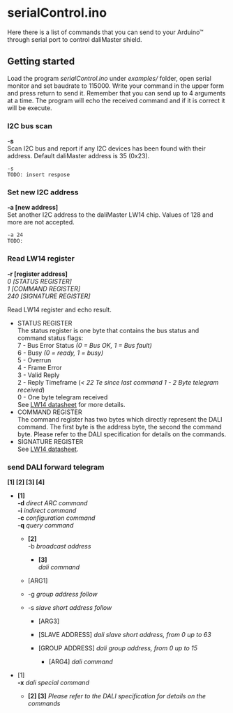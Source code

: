 # serialControl.ino

Here there is a list of commands that you can send to your Arduino™ through serial port to control daliMaster shield.

## Getting started

Load the program *serialControl.ino* under *examples/* folder, open serial monitor and set baudrate to 115000. Write your command in the upper form and press return to send it. Remember that you can send up to 4 arguments at a time. The program will echo the received command and if it is correct it will be execute.

### I2C bus scan
**-s**  
Scan I2C bus and report if any I2C devices has been found with their address. Default daliMaster address is 35 (0x23).
```
-s
TODO: insert respose
```
### Set new I2C address
**-a [new address]**  
Set another I2C address to the daliMaster LW14 chip. Values of 128 and more are not accepted.
```
-a 24
TODO:
```
### Read LW14 register
**-r [register address]**  
*0    [STATUS REGISTER]  
1   [COMMAND REGISTER]  
240   [SIGNATURE REGISTER]*  

Read LW14 register and echo result.
* STATUS REGISTER  
The status register is one byte that contains the bus status and command status flags:  
7 - Bus Error Status *(0 = Bus OK, 1 = Bus fault)*  
6 - Busy *(0 = ready, 1 = busy)*  
5 - Overrun  
4 - Frame Error  
3 - Valid Reply  
2 - Reply Timeframe (*< 22 Te since last command 1 - 2 Byte telegram received*)  
0 - One byte telegram received  
See [LW14 datasheet](http://shop.codemercs.com/media/files_public/okutobbwyxn/LW14_Datasheet.pdf) for more details.  
* COMMAND REGISTER  
The command register has two bytes which directly represent the DALI command. The first byte is the address byte, the second the command byte. Please refer to the DALI specification for details on the commands.
* SIGNATURE REGISTER  
See [LW14 datasheet](http://shop.codemercs.com/media/files_public/okutobbwyxn/LW14_Datasheet.pdf).

### send DALI forward telegram
**[1] [2] [3] [4]**

* **[1]**  
  **-d** *direct ARC command*  
  **-i** *indirect command*  
  **-c** *configuration command*  
  **-q** *query command*
  * **[2]**    
  -b *broadcast address*
    * **[3]**  
    *dali command*

  * [ARG1]  
  * -g *group address follow*
  * -s *slave short address follow*

    * [ARG3]
    * [SLAVE ADDRESS] *dali slave short address, from 0 up to 63*
    * [GROUP ADDRESS] *dali group address, from 0 up to 15*

      * [ARG4] *dali command*

* [1]  
**-x** *dali special command*
  * **[2] [3]** *Please refer to the DALI specification for details on the commands*
